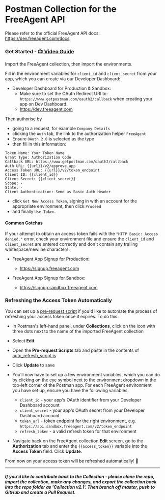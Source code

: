 # Postman Collection for the FreeAgent API

Please refer to the official FreeAgent API docs:
https://dev.freeagent.com/docs

### Get Started - [📺 Video Guide](https://youtu.be/2M182E9Jtmo)

Import the FreeAgent collection, then import the environments.

Fill in the environment variables for `client_id` and `client_secret` from your app, which you can create via our Developer Dashboard:


- Developer Dashboard for Production & Sandbox:
  - Make sure to set the OAuth Redirect URI to: `https://www.getpostman.com/oauth2/callback` when creating your app on Dev Dashboard.
  - https://dev.freeagent.com


Then authorise by
- going to a request, for example `Company Details`
- clicking the `Auth` tab, the link to the authorization helper `FreeAgent`
- Ensure `OAuth 2.0` is selected as the type
- then fill in this information:
```
Token Name: Your Token Name
Grant Type: Authorization Code
Callback URL: https://www.getpostman.com/oauth2/callback
Auth URL: {{url}}/v2/approve_app
Access Token URL: {{url}}/v2/token_endpoint
Client ID: {{client_id}}
Client Secret: {{client_secret}}
Scope: -
State: -
Client Authentication: Send as Basic Auth Header
```
- click `Get New Access Token`, signing in with an account for the appropriate environment, then click `Proceed`
- and finally `Use Token`.

#### Common Gotchas
If your attempt to obtain an access token fails with the `"HTTP Basic: Access denied."` error, check your environment file and ensure the `client_id` and `client_secret` are entered correctly and don't contain any trailing whitespace/newline characters.

- FreeAgent App Signup for Production:
  - https://signup.freeagent.com

- FreeAgent App Signup for Sandbox:
  - https://signup.sandbox.freeagent.com

### Refreshing the Access Token Automatically

You can set up a [pre-request script](https://learning.postman.com/docs/postman/scripts/pre-request-scripts/) if you'd like to automate the process of refreshing your access token once it expires. To do this:

- In Postman's left-hand panel, under **Collections**, click on the icon with three dots next to the name of the imported FreeAgent collection
- Select **Edit**
- Open the **Pre-request Scripts** tab and paste in the contents of [auto_refresh_script.js](./auto_refresh_script.js)
- Click **Update** to save
- You'll now have to set up a few environment variables, which you can do by clicking on the eye symbol next to the
environment dropdown in the top-left corner of the Postman app. For each FreeAgent environment you have set up, ensure you have the following variables:

  - `client_id` - your app's OAuth identifier from your Developer Dashboard account
  - `client_secret` - your app's OAuth secret from your Developer Dashboard account
  - `token_url` - token endpoint for the right environment, e.g. `https://api.sandbox.freeagent.com/v2/token_endpoint`
  - `refresh_token` - a valid refresh token for that environment

- Navigate back on the FreeAgent collection **Edit** screen, go to the **Authorization** tab and enter the `{{access_token}}` variable into the **Access Token** field. Click **Update**.

From now on your access token will be refreshed automatically! 🎉

----
##### If you'd like to contribute back to the Collection - please clone the repo, import the collection, make any changes, and export the collection back into the repo folder as 'Collection v2.1'. Then branch off master, push to GitHub and create a Pull Request.
